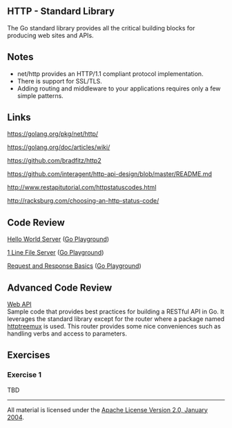 ## HTTP - Standard Library

The Go standard library provides all the critical building blocks for producing web sites and APIs.

## Notes

* net/http provides an HTTP/1.1 compliant protocol implementation.
* There is support for SSL/TLS.
* Adding routing and middleware to your applications requires only a few simple patterns.

## Links

https://golang.org/pkg/net/http/

https://golang.org/doc/articles/wiki/

https://github.com/bradfitz/http2

https://github.com/interagent/http-api-design/blob/master/README.md

http://www.restapitutorial.com/httpstatuscodes.html

http://racksburg.com/choosing-an-http-status-code/

## Code Review

[Hello World Server](example1/main.go) ([Go Playground](https://play.golang.org/p/vB_ZytmqC1))

[1 Line File Server](example2/main.go) ([Go Playground](https://play.golang.org/p/Qmj_C5PEs1))

[Request and Response Basics](example3/main.go) ([Go Playground](https://play.golang.org/p/SIk8XWmwWa))

## Advanced Code Review

[Web API](api)  
Sample code that provides best practices for building a RESTful API in Go. It leverages the standard library except for the router where a package named [httptreemux](https://github.com/dimfeld/httptreemux) is used. This router provides some nice conveniences such as handling verbs and access to parameters.

## Exercises

### Exercise 1

TBD
___
All material is licensed under the [Apache License Version 2.0, January 2004](http://www.apache.org/licenses/LICENSE-2.0).
